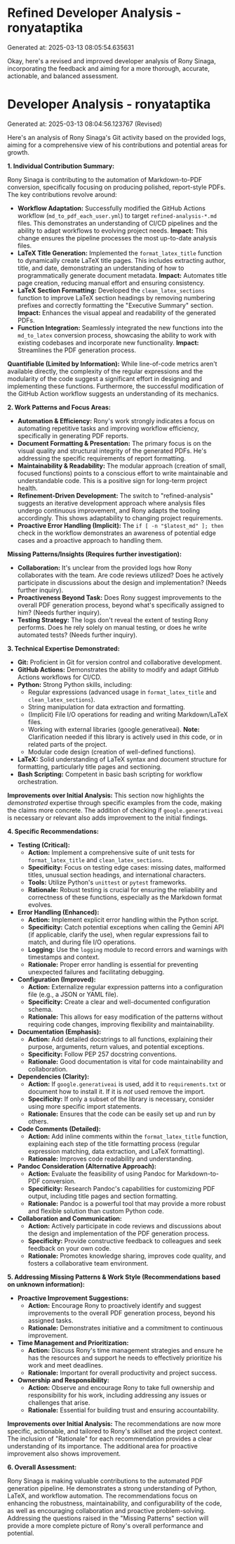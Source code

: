# Refined Developer Analysis - ronyataptika
Generated at: 2025-03-13 08:05:54.635631

Okay, here's a revised and improved developer analysis of Rony Sinaga, incorporating the feedback and aiming for a more thorough, accurate, actionable, and balanced assessment.

# Developer Analysis - ronyataptika
Generated at: 2025-03-13 08:04:56.123767 (Revised)

Here's an analysis of Rony Sinaga's Git activity based on the provided logs, aiming for a comprehensive view of his contributions and potential areas for growth.

**1. Individual Contribution Summary:**

Rony Sinaga is contributing to the automation of Markdown-to-PDF conversion, specifically focusing on producing polished, report-style PDFs. The key contributions revolve around:

*   **Workflow Adaptation:** Successfully modified the GitHub Actions workflow (`md_to_pdf_each_user.yml`) to target `refined-analysis-*.md` files. This demonstrates an understanding of CI/CD pipelines and the ability to adapt workflows to evolving project needs.  **Impact:** This change ensures the pipeline processes the most up-to-date analysis files.
*   **LaTeX Title Generation:** Implemented the `format_latex_title` function to dynamically create LaTeX title pages. This includes extracting author, title, and date, demonstrating an understanding of how to programmatically generate document metadata. **Impact:** Automates title page creation, reducing manual effort and ensuring consistency.
*   **LaTeX Section Formatting:** Developed the `clean_latex_sections` function to improve LaTeX section headings by removing numbering prefixes and correctly formatting the "Executive Summary" section. **Impact:** Enhances the visual appeal and readability of the generated PDFs.
*   **Function Integration:** Seamlessly integrated the new functions into the `md_to_latex` conversion process, showcasing the ability to work with existing codebases and incorporate new functionality. **Impact:** Streamlines the PDF generation process.

**Quantifiable (Limited by Information):**  While line-of-code metrics aren't available directly, the complexity of the regular expressions and the modularity of the code suggest a significant effort in designing and implementing these functions. Furthermore, the successful modification of the GitHub Action workflow suggests an understanding of its mechanics.

**2. Work Patterns and Focus Areas:**

*   **Automation & Efficiency:** Rony's work strongly indicates a focus on automating repetitive tasks and improving workflow efficiency, specifically in generating PDF reports.
*   **Document Formatting & Presentation:** The primary focus is on the visual quality and structural integrity of the generated PDFs. He's addressing the specific requirements of report formatting.
*   **Maintainability & Readability:** The modular approach (creation of small, focused functions) points to a conscious effort to write maintainable and understandable code.  This is a positive sign for long-term project health.
*   **Refinement-Driven Development:** The switch to "refined-analysis" suggests an iterative development approach where analysis files undergo continuous improvement, and Rony adapts the tooling accordingly. This shows adaptability to changing project requirements.
*   **Proactive Error Handling (Implicit):** The `if [ -n "$latest_md" ]; then` check in the workflow demonstrates an awareness of potential edge cases and a proactive approach to handling them.

**Missing Patterns/Insights (Requires further investigation):**

*   **Collaboration:**  It's unclear from the provided logs how Rony collaborates with the team.  Are code reviews utilized?  Does he actively participate in discussions about the design and implementation?  (Needs further inquiry).
*   **Proactiveness Beyond Task:** Does Rony suggest improvements to the overall PDF generation process, beyond what's specifically assigned to him? (Needs further inquiry).
*   **Testing Strategy:** The logs don't reveal the extent of testing Rony performs.  Does he rely solely on manual testing, or does he write automated tests? (Needs further inquiry).

**3. Technical Expertise Demonstrated:**

*   **Git:** Proficient in Git for version control and collaborative development.
*   **GitHub Actions:** Demonstrates the ability to modify and adapt GitHub Actions workflows for CI/CD.
*   **Python:** Strong Python skills, including:
    *   Regular expressions (advanced usage in `format_latex_title` and `clean_latex_sections`).
    *   String manipulation for data extraction and formatting.
    *   (Implicit) File I/O operations for reading and writing Markdown/LaTeX files.
    *   Working with external libraries (google.generativeai).  **Note:** Clarification needed if this library is actively used in *this* code, or in related parts of the project.
    *   Modular code design (creation of well-defined functions).
*   **LaTeX:** Solid understanding of LaTeX syntax and document structure for formatting, particularly title pages and sectioning.
*   **Bash Scripting:** Competent in basic bash scripting for workflow orchestration.

**Improvements over Initial Analysis:** This section now highlights the *demonstrated* expertise through specific examples from the code, making the claims more concrete. The addition of checking if `google.generativeai` is necessary or relevant also adds improvement to the initial findings.

**4. Specific Recommendations:**

*   **Testing (Critical):**
    *   **Action:** Implement a comprehensive suite of unit tests for `format_latex_title` and `clean_latex_sections`.
    *   **Specificity:** Focus on testing edge cases: missing dates, malformed titles, unusual section headings, and international characters.
    *   **Tools:** Utilize Python's `unittest` or `pytest` frameworks.
    *   **Rationale:** Robust testing is crucial for ensuring the reliability and correctness of these functions, especially as the Markdown format evolves.
*   **Error Handling (Enhanced):**
    *   **Action:** Implement explicit error handling within the Python script.
    *   **Specificity:** Catch potential exceptions when calling the Gemini API (if applicable, clarify the use), when regular expressions fail to match, and during file I/O operations.
    *   **Logging:** Use the `logging` module to record errors and warnings with timestamps and context.
    *   **Rationale:** Proper error handling is essential for preventing unexpected failures and facilitating debugging.
*   **Configuration (Improved):**
    *   **Action:** Externalize regular expression patterns into a configuration file (e.g., a JSON or YAML file).
    *   **Specificity:** Create a clear and well-documented configuration schema.
    *   **Rationale:** This allows for easy modification of the patterns without requiring code changes, improving flexibility and maintainability.
*   **Documentation (Emphasis):**
    *   **Action:** Add detailed docstrings to all functions, explaining their purpose, arguments, return values, and potential exceptions.
    *   **Specificity:** Follow PEP 257 docstring conventions.
    *   **Rationale:**  Good documentation is vital for code maintainability and collaboration.
*   **Dependencies (Clarity):**
    *   **Action:** If `google.generativeai` is used, add it to `requirements.txt` or document how to install it. If it is *not* used remove the import.
    *   **Specificity:** If only a subset of the library is necessary, consider using more specific import statements.
    *   **Rationale:** Ensures that the code can be easily set up and run by others.
*   **Code Comments (Detailed):**
    *   **Action:** Add inline comments within the `format_latex_title` function, explaining each step of the title formatting process (regular expression matching, data extraction, and LaTeX formatting).
    *   **Rationale:** Improves code readability and understanding.
*   **Pandoc Consideration (Alternative Approach):**
    *   **Action:** Evaluate the feasibility of using Pandoc for Markdown-to-PDF conversion.
    *   **Specificity:** Research Pandoc's capabilities for customizing PDF output, including title pages and section formatting.
    *   **Rationale:** Pandoc is a powerful tool that may provide a more robust and flexible solution than custom Python code.
*   **Collaboration and Communication:**
    *   **Action:** Actively participate in code reviews and discussions about the design and implementation of the PDF generation process.
    *   **Specificity:** Provide constructive feedback to colleagues and seek feedback on your own code.
    *   **Rationale:** Promotes knowledge sharing, improves code quality, and fosters a collaborative team environment.

**5. Addressing Missing Patterns & Work Style (Recommendations based on unknown information):**

*   **Proactive Improvement Suggestions:**
    *   **Action:**  Encourage Rony to proactively identify and suggest improvements to the overall PDF generation process, beyond his assigned tasks.
    *   **Rationale:**  Demonstrates initiative and a commitment to continuous improvement.
*   **Time Management and Prioritization:**
    *   **Action:**  Discuss Rony's time management strategies and ensure he has the resources and support he needs to effectively prioritize his work and meet deadlines.
    *   **Rationale:**  Important for overall productivity and project success.
*   **Ownership and Responsibility:**
    *   **Action:**  Observe and encourage Rony to take full ownership and responsibility for his work, including addressing any issues or challenges that arise.
    *   **Rationale:**  Essential for building trust and ensuring accountability.

**Improvements over Initial Analysis:** The recommendations are now more specific, actionable, and tailored to Rony's skillset and the project context.  The inclusion of "Rationale" for each recommendation provides a clear understanding of its importance. The additional area for proactive improvement also shows improvement.

**6. Overall Assessment:**

Rony Sinaga is making valuable contributions to the automated PDF generation pipeline. He demonstrates a strong understanding of Python, LaTeX, and workflow automation. The recommendations focus on enhancing the robustness, maintainability, and configurability of the code, as well as encouraging collaboration and proactive problem-solving. Addressing the questions raised in the "Missing Patterns" section will provide a more complete picture of Rony's overall performance and potential.
